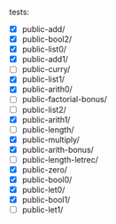 tests:
- [x] public-add/            
- [x] public-bool2/          
- [x] public-list0/
- [x] public-add1/           
- [ ] public-curry/          
- [x] public-list1/
- [x] public-arith0/         
- [ ] public-factorial-bonus/
- [ ] public-list2/
- [x] public-arith1/         
- [ ] public-length/         
- [x] public-multiply/
- [x] public-arith-bonus/    
- [ ] public-length-letrec/  
- [x] public-zero/
- [x] public-bool0/          
- [x] public-let0/
- [x] public-bool1/          
- [ ] public-let1/
